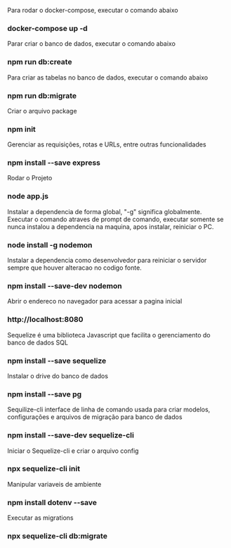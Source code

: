 Para rodar o docker-compose, executar o comando abaixo
### docker-compose up -d 

Parar criar o banco de dados, executar o comando abaixo
### npm run db:create

Para criar as tabelas no banco de dados, executar o comando abaixo
### npm run db:migrate

Criar o arquivo package
### npm init

Gerenciar as requisições, rotas e URLs, entre outras funcionalidades
### npm install --save express

Rodar o Projeto
### node app.js

Instalar a dependencia de forma global, "-g" significa globalmente. Executar o comando atraves de prompt de 
comando, executar somente se nunca instalou a dependencia na maquina, apos instalar, reiniciar o PC.
### node install -g nodemon

Instalar a dependencia como desenvolvedor para reiniciar o servidor sempre que houver alteracao no codigo fonte.
### npm install --save-dev nodemon

Abrir o endereco no navegador para acessar a pagina inicial
### http://localhost:8080

Sequelize é uma biblioteca Javascript que facilita o gerenciamento do banco de dados SQL 
 ### npm install --save sequelize

Instalar o drive do banco de dados
### npm install --save pg

Sequilize-cli interface de linha de comando usada para criar modelos, configurações e arquivos de migração para banco de dados
### npm install --save-dev sequelize-cli

Iniciar o Sequelize-cli e criar o arquivo config
### npx sequelize-cli init

Manipular variaveis de ambiente
### npm install dotenv --save

Executar as migrations
### npx sequelize-cli db:migrate